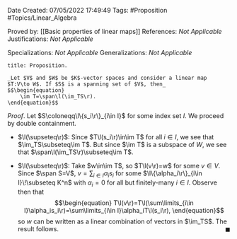 <div class="topSpace"></div>

Date Created: 07/05/2022 17:49:49
Tags: #Proposition #Topics/Linear_Algebra

Proved by: [[Basic properties of linear maps]]
References: _Not Applicable_
Justifications: _Not Applicable_

Specializations: _Not Applicable_
Generalizations: _Not Applicable_

``` ad-Proposition
title: Proposition.

_Let $V$ and $W$ be $K$-vector spaces and consider a linear map $T:V\to W$. If $S$ is a spanning set of $V$, then_
$$\begin{equation}
    \im T=\span\l(\im_TS\r).
\end{equation}$$

```

_Proof_. Let $S\coloneqq\l\{s_i\r\}_{i\in I}$ for some index set $I$. We proceed by double containment.
* $\l(\supseteq\r)$: Since $T\l(s_i\r)\in\im T$ for all $i\in I$, we see that $\im_TS\subseteq\im T$. But since $\im T$ is a subspace of $W$, we see that $\span\l(\im_TS\r)\subseteq\im T$.

* $\l(\subseteq\r)$: Take $w\in\im T$, so $T\l(v\r)=w$ for some $v\in V$. Since $\span S=V$, $v=\sum_{i\in I}\alpha_is_i$ for some $\l\{\alpha_i\r\}_{i\in I}\!\subseteq K^n$ with $\alpha_i=0$ for all but finitely-many $i\in I$. Observe then that
$$\begin{equation}
    T\l(v\r)=T\l(\sum\limits_{i\in I}\alpha_is_i\r)=\sum\limits_{i\in I}\alpha_iT\l(s_i\r),
\end{equation}$$
so $w$ can be written as a linear combination of vectors in $\im_TS$. The result follows.<span style="float:right;">$\blacksquare$</span>

